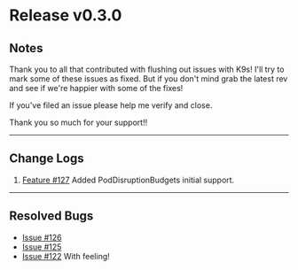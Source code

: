 # Release v0.3.0

## Notes

Thank you to all that contributed with flushing out issues with K9s! I'll try
to mark some of these issues as fixed. But if you don't mind grab the latest
rev and see if we're happier with some of the fixes!

If you've filed an issue please help me verify and close.

Thank you so much for your support!!

---

## Change Logs

1. [Feature #127](https://github.com/Ya-hwon/k9s/issues/127)
   Added PodDisruptionBudgets initial support.

---

## Resolved Bugs

+ [Issue #126](https://github.com/Ya-hwon/k9s/issues/126)
+ [Issue #125](https://github.com/Ya-hwon/k9s/issues/125)
+ [Issue #122](https://github.com/Ya-hwon/k9s/issues/122) With feeling!
